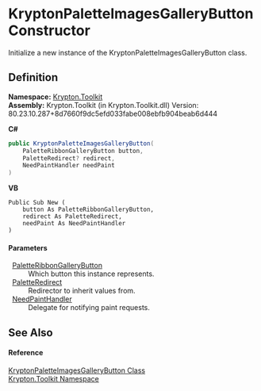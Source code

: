 # KryptonPaletteImagesGalleryButton Constructor


Initialize a new instance of the KryptonPaletteImagesGalleryButton class.



## Definition
**Namespace:** <a href="79d2eac2-21f4-54ff-7552-b20c33c30600.md">Krypton.Toolkit</a>  
**Assembly:** Krypton.Toolkit (in Krypton.Toolkit.dll) Version: 80.23.10.287+8d7660f9dc5efd033fabe008ebfb904beab6d444

**C#**
``` C#
public KryptonPaletteImagesGalleryButton(
	PaletteRibbonGalleryButton button,
	PaletteRedirect? redirect,
	NeedPaintHandler needPaint
)
```
**VB**
``` VB
Public Sub New ( 
	button As PaletteRibbonGalleryButton,
	redirect As PaletteRedirect,
	needPaint As NeedPaintHandler
)
```



#### Parameters
<dl><dt>  <a href="102f93d5-5bec-7af8-ce9e-e1ea41101d1a.md">PaletteRibbonGalleryButton</a></dt><dd>Which button this instance represents.</dd><dt>  <a href="eb4bd14d-b283-a570-c104-b4d55603d473.md">PaletteRedirect</a></dt><dd>Redirector to inherit values from.</dd><dt>  <a href="33f685bd-f838-7c82-3e84-2827dccd141e.md">NeedPaintHandler</a></dt><dd>Delegate for notifying paint requests.</dd></dl>

## See Also


#### Reference
<a href="f59f13d9-865b-8936-d93f-bb1c3aac4748.md">KryptonPaletteImagesGalleryButton Class</a>  
<a href="79d2eac2-21f4-54ff-7552-b20c33c30600.md">Krypton.Toolkit Namespace</a>  
